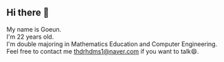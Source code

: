 ## Hi there 👋
My name is Goeun. <br/>
I'm 22 years old. <br/>
I'm double majoring in Mathematics Education and Computer Engineering. <br/>
Feel free to contact me thdrhdms1@naver.com if you want to talk😄. <br/>
<!--
**goeunu/goeunu** is a ✨ _special_ ✨ repository because its `README.md` (this file) appears on your GitHub profile.

Here are some ideas to get you started:

- 🔭 I’m currently working on ...
- 🌱 I’m currently learning ...
- 👯 I’m looking to collaborate on ...
- 🤔 I’m looking for help with ...
- 💬 Ask me about ...
- 📫 How to reach me: ...
- 😄 Pronouns: ...
- ⚡ Fun fact: ...
-->
